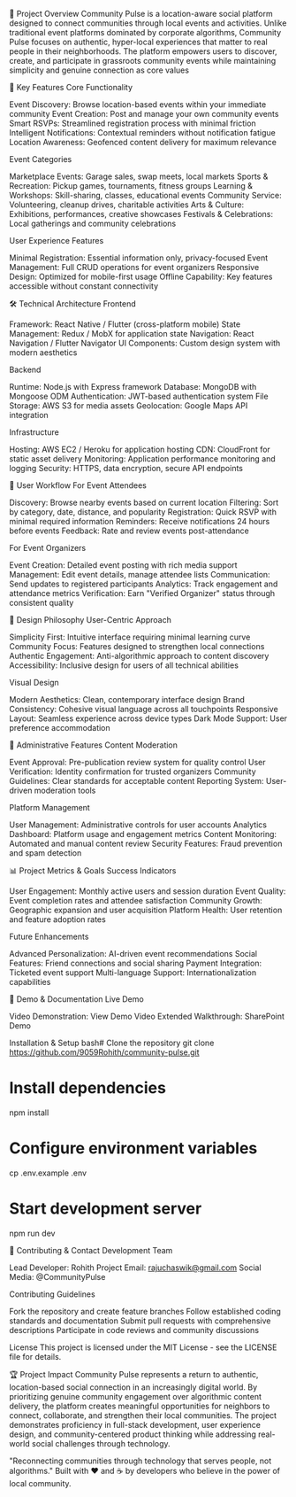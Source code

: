 🎯 Project Overview
Community Pulse is a location-aware social platform designed to connect communities through local events and activities. Unlike traditional event platforms dominated by corporate algorithms, Community Pulse focuses on authentic, hyper-local experiences that matter to real people in their neighborhoods.
The platform empowers users to discover, create, and participate in grassroots community events while maintaining simplicity and genuine connection as core values

🚀 Key Features
Core Functionality

Event Discovery: Browse location-based events within your immediate community
Event Creation: Post and manage your own community events
Smart RSVPs: Streamlined registration process with minimal friction
Intelligent Notifications: Contextual reminders without notification fatigue
Location Awareness: Geofenced content delivery for maximum relevance

Event Categories

Marketplace Events: Garage sales, swap meets, local markets
Sports & Recreation: Pickup games, tournaments, fitness groups
Learning & Workshops: Skill-sharing, classes, educational events
Community Service: Volunteering, cleanup drives, charitable activities
Arts & Culture: Exhibitions, performances, creative showcases
Festivals & Celebrations: Local gatherings and community celebrations

User Experience Features

Minimal Registration: Essential information only, privacy-focused
Event Management: Full CRUD operations for event organizers
Responsive Design: Optimized for mobile-first usage
Offline Capability: Key features accessible without constant connectivity


🛠️ Technical Architecture
Frontend

Framework: React Native / Flutter (cross-platform mobile)
State Management: Redux / MobX for application state
Navigation: React Navigation / Flutter Navigator
UI Components: Custom design system with modern aesthetics

Backend

Runtime: Node.js with Express framework
Database: MongoDB with Mongoose ODM
Authentication: JWT-based authentication system
File Storage: AWS S3 for media assets
Geolocation: Google Maps API integration

Infrastructure

Hosting: AWS EC2 / Heroku for application hosting
CDN: CloudFront for static asset delivery
Monitoring: Application performance monitoring and logging
Security: HTTPS, data encryption, secure API endpoints


📱 User Workflow
For Event Attendees

Discovery: Browse nearby events based on current location
Filtering: Sort by category, date, distance, and popularity
Registration: Quick RSVP with minimal required information
Reminders: Receive notifications 24 hours before events
Feedback: Rate and review events post-attendance

For Event Organizers

Event Creation: Detailed event posting with rich media support
Management: Edit event details, manage attendee lists
Communication: Send updates to registered participants
Analytics: Track engagement and attendance metrics
Verification: Earn "Verified Organizer" status through consistent quality


🎨 Design Philosophy
User-Centric Approach

Simplicity First: Intuitive interface requiring minimal learning curve
Community Focus: Features designed to strengthen local connections
Authentic Engagement: Anti-algorithmic approach to content discovery
Accessibility: Inclusive design for users of all technical abilities

Visual Design

Modern Aesthetics: Clean, contemporary interface design
Brand Consistency: Cohesive visual language across all touchpoints
Responsive Layout: Seamless experience across device types
Dark Mode Support: User preference accommodation


🔐 Administrative Features
Content Moderation

Event Approval: Pre-publication review system for quality control
User Verification: Identity confirmation for trusted organizers
Community Guidelines: Clear standards for acceptable content
Reporting System: User-driven moderation tools

Platform Management

User Management: Administrative controls for user accounts
Analytics Dashboard: Platform usage and engagement metrics
Content Monitoring: Automated and manual content review
Security Features: Fraud prevention and spam detection


📊 Project Metrics & Goals
Success Indicators

User Engagement: Monthly active users and session duration
Event Quality: Event completion rates and attendee satisfaction
Community Growth: Geographic expansion and user acquisition
Platform Health: User retention and feature adoption rates

Future Enhancements

Advanced Personalization: AI-driven event recommendations
Social Features: Friend connections and social sharing
Payment Integration: Ticketed event support
Multi-language Support: Internationalization capabilities


🎥 Demo & Documentation
Live Demo

Video Demonstration: View Demo Video
Extended Walkthrough: SharePoint Demo

Installation & Setup
bash# Clone the repository
git clone https://github.com/9059Rohith/community-pulse.git

# Install dependencies
npm install

# Configure environment variables
cp .env.example .env

# Start development server
npm run dev

🤝 Contributing & Contact
Development Team

Lead Developer: Rohith
Project Email: rajuchaswik@gmail.com
Social Media: @CommunityPulse

Contributing Guidelines

Fork the repository and create feature branches
Follow established coding standards and documentation
Submit pull requests with comprehensive descriptions
Participate in code reviews and community discussions

License
This project is licensed under the MIT License - see the LICENSE file for details.

🏆 Project Impact
Community Pulse represents a return to authentic, location-based social connection in an increasingly digital world. By prioritizing genuine community engagement over algorithmic content delivery, the platform creates meaningful opportunities for neighbors to connect, collaborate, and strengthen their local communities.
The project demonstrates proficiency in full-stack development, user experience design, and community-centered product thinking while addressing real-world social challenges through technology.

"Reconnecting communities through technology that serves people, not algorithms."
Built with ❤️ and ☕ by developers who believe in the power of local community.
